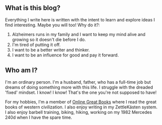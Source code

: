 
## What is this blog?
Everything I write here is written with the intent to learn and explore ideas I find interesting. Maybe you will too! Why do it?:
 1. Alzheimers runs in my family and I want to keep my mind alive and growing so it doesn't die before I do.
 2. I'm tired of putting it off.
 3. I want to be a better writer and thinker.
 4. I want to be an influence for good and pay it forward.


## Who am I?
I'm an ordinary person. I'm a husband, father, who has a full-time job but dreams of doing something more with this life. I struggle with the dreaded 'fixed' mindset. I know! I know! That's the one you're not supposed to have!

For my hobbies, I'm a member of [Online Great Books](https://onlinegreatbooks.com/) where I read the great books of western civilization. I also enjoy writing in my ZettleKästen system. I also enjoy barbell training, biking, hiking, working on my 1982 Mercedes 240d when I have the spare time.


